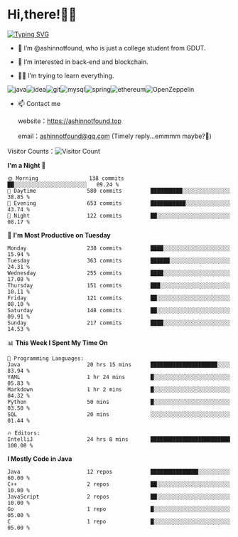# Hi,there!👨‍🔧
[![Typing SVG](https://readme-typing-svg.herokuapp.com?font=Fira+Code&pause=1000&width=435&lines=Welcome%2C+this+is+ashinnotfound%F0%9F%98%81+)](https://git.io/typing-svg)

- 👋 I’m @ashinnotfound, who is just a college student from GDUT.

- 👀 I’m interested in back-end and blockchain.

- 👨‍🔧 I’m trying to learn everything.

![java](https://img.shields.io/badge/Java-ED8B00?style=for-the-badge&logo=openjdk&logoColor=white)![idea](https://img.shields.io/badge/IntelliJ_IDEA-000000.svg?style=for-the-badge&logo=intellij-idea&logoColor=white
)![git](https://img.shields.io/badge/GIT-E44C30?style=for-the-badge&logo=git&logoColor=white
)![mysql](https://img.shields.io/badge/MySQL-005C84?style=for-the-badge&logo=mysql&logoColor=white)![spring](https://img.shields.io/badge/Spring-6DB33F?style=for-the-badge&logo=spring&logoColor=white)![ethereum](https://img.shields.io/badge/Ethereum-3C3C3D?style=for-the-badge&logo=Ethereum&logoColor=white)![OpenZeppelin](https://img.shields.io/badge/OpenZeppelin-4E5EE4?logo=openzeppelin&logoColor=fff&style=for-the-badge)


- 📫 Contact me
    
    website：https://ashinnotfound.top
    
    email：ashinnotfound@qq.com (Timely reply...emmmm maybe?🤪)

​Visitor Counts：![Visitor Count](https://profile-counter.glitch.me/ashinnotfound/count.svg)

<!--START_SECTION:waka-->
**I'm a Night 🦉** 

```text
🌞 Morning                138 commits         ██░░░░░░░░░░░░░░░░░░░░░░░   09.24 % 
🌆 Daytime                580 commits         ██████████░░░░░░░░░░░░░░░   38.85 % 
🌃 Evening                653 commits         ███████████░░░░░░░░░░░░░░   43.74 % 
🌙 Night                  122 commits         ██░░░░░░░░░░░░░░░░░░░░░░░   08.17 % 
```
📅 **I'm Most Productive on Tuesday** 

```text
Monday                   238 commits         ████░░░░░░░░░░░░░░░░░░░░░   15.94 % 
Tuesday                  363 commits         ██████░░░░░░░░░░░░░░░░░░░   24.31 % 
Wednesday                255 commits         ████░░░░░░░░░░░░░░░░░░░░░   17.08 % 
Thursday                 151 commits         ███░░░░░░░░░░░░░░░░░░░░░░   10.11 % 
Friday                   121 commits         ██░░░░░░░░░░░░░░░░░░░░░░░   08.10 % 
Saturday                 148 commits         ██░░░░░░░░░░░░░░░░░░░░░░░   09.91 % 
Sunday                   217 commits         ████░░░░░░░░░░░░░░░░░░░░░   14.53 % 
```


📊 **This Week I Spent My Time On** 

```text
💬 Programming Languages: 
Java                     20 hrs 15 mins      █████████████████████░░░░   83.94 % 
YAML                     1 hr 24 mins        █░░░░░░░░░░░░░░░░░░░░░░░░   05.83 % 
Markdown                 1 hr 2 mins         █░░░░░░░░░░░░░░░░░░░░░░░░   04.32 % 
Python                   50 mins             █░░░░░░░░░░░░░░░░░░░░░░░░   03.50 % 
SQL                      20 mins             ░░░░░░░░░░░░░░░░░░░░░░░░░   01.44 % 

🔥 Editors: 
IntelliJ                 24 hrs 8 mins       █████████████████████████   100.00 % 
```

**I Mostly Code in Java** 

```text
Java                     12 repos            ███████████████░░░░░░░░░░   60.00 % 
C++                      2 repos             ██░░░░░░░░░░░░░░░░░░░░░░░   10.00 % 
JavaScript               2 repos             ██░░░░░░░░░░░░░░░░░░░░░░░   10.00 % 
Go                       1 repo              █░░░░░░░░░░░░░░░░░░░░░░░░   05.00 % 
C                        1 repo              █░░░░░░░░░░░░░░░░░░░░░░░░   05.00 % 
```




<!--END_SECTION:waka-->
